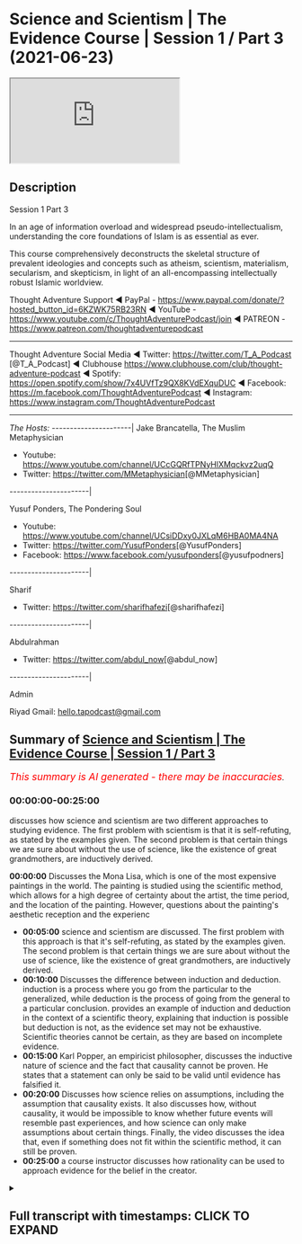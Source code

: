 # Science and Scientism | The Evidence Course | Session 1 / Part 3 (2021-06-23)

<iframe loading='lazy' allow='autoplay' src='https://www.youtube.com/embed/twjPt1cOHKE'></iframe>

## Description

Session 1 Part 3

In an age of information overload and widespread pseudo-intellectualism, understanding the core foundations of Islam is as essential as ever.

This course comprehensively deconstructs the skeletal structure of prevalent ideologies and concepts such as atheism, scientism, materialism, secularism, and skepticism, in light of an all-encompassing intellectually robust Islamic worldview.

Thought Adventure Support
◄ PayPal - <https://www.paypal.com/donate/?hosted_button_id=6KZWK75RB23RN>
◄ YouTube - <https://www.youtube.com/c/ThoughtAdventurePodcast/join>
◄ PATREON - <https://www.patreon.com/thoughtadventurepodcast>
____________________________________________________________________

Thought Adventure Social Media
◄ Twitter: <https://twitter.com/T_A_Podcast​​> [@T_A_Podcast]
◄ Clubhouse <https://www.clubhouse.com/club/thought-adventure-podcast>
◄ Spotify: <https://open.spotify.com/show/7x4UVfTz9QX8KVdEXquDUC>
◄ Facebook: <https://m.facebook.com/ThoughtAdventurePodcast>
◄ Instagram: <https://www.instagram.com/ThoughtAdventurePodcast​>

----------------------------------------------------------------

*The Hosts:*
----------------------|
Jake Brancatella, The Muslim Metaphysician

- Youtube: <https://www.youtube.com/channel/UCcGQRfTPNyHlXMqckvz2uqQ>
- Twitter:  <https://twitter.com/MMetaphysician​​> [@MMetaphysician]

----------------------|

Yusuf Ponders, The Pondering Soul

- Youtube: <https://www.youtube.com/channel/UCsiDDxy0JXLqM6HBA0MA4NA>
- Twitter: <https://twitter.com/YusufPonders​​> [@YusufPonders]
- Facebook: <https://www.facebook.com/yusufponders​> [@yusufpodners]

----------------------|

Sharif

- Twitter: <https://twitter.com/sharifhafezi​​> [@sharifhafezi]

----------------------|

Abdulrahman

- Twitter: <https://twitter.com/abdul_now​> [@abdul_now]

----------------------|

Admin

Riyad
Gmail: hello.tapodcast@gmail.com

## Summary of [Science and Scientism | The Evidence Course | Session 1 / Part 3](https://www.youtube.com/watch?v=twjPt1cOHKE)

*<span style="color:red; font-size:125%">This summary is AI generated - there may be inaccuracies</span>. [](/)*

### <a onclick="modifyYTiframeseektime('0')">00:00:00-00:25:00</a>

 discusses how science and scientism are two different approaches to studying evidence. The first problem with scientism is that it is self-refuting, as stated by the examples given. The second problem is that certain things we are sure about without the use of science, like the existence of great grandmothers, are inductively derived.

**<a onclick="modifyYTiframeseektime('0')">00:00:00</a>** Discusses the Mona Lisa, which is one of the most expensive paintings in the world. The painting is studied using the scientific method, which allows for a high degree of certainty about the artist, the time period, and the location of the painting. However, questions about the painting's aesthetic reception and the experienc

- **<a onclick="modifyYTiframeseektime('300')">00:05:00</a>**  science and scientism are discussed. The first problem with this approach is that it's self-refuting, as stated by the examples given. The second problem is that certain things we are sure about without the use of science, like the existence of great grandmothers, are inductively derived.
- **<a onclick="modifyYTiframeseektime('600')">00:10:00</a>** Discusses the difference between induction and deduction. induction is a process where you go from the particular to the generalized, while deduction is the process of going from the general to a particular conclusion.  provides an example of induction and deduction in the context of a scientific theory, explaining that induction is possible but deduction is not, as the evidence set may not be exhaustive. Scientific theories cannot be certain, as they are based on incomplete evidence.
- **<a onclick="modifyYTiframeseektime('900')">00:15:00</a>** Karl Popper, an empiricist philosopher, discusses the inductive nature of science and the fact that causality cannot be proven. He states that a statement can only be said to be valid until evidence has falsified it.
- **<a onclick="modifyYTiframeseektime('1200')">00:20:00</a>** Discusses how science relies on assumptions, including the assumption that causality exists. It also discusses how, without causality, it would be impossible to know whether future events will resemble past experiences, and how science can only make assumptions about certain things. Finally, the video discusses the idea that, even if something does not fit within the scientific method, it can still be proven.
- **<a onclick="modifyYTiframeseektime('1500')">00:25:00</a>**  a course instructor discusses how rationality can be used to approach evidence for the belief in the creator.

<details><summary><h2>Full transcript with timestamps: CLICK TO EXPAND</h2></summary>

<a onclick="modifyYTiframeseektime('15')">0:00:15</a> have a think about the famous painting  
<a onclick="modifyYTiframeseektime('17')">0:00:17</a> called mona lisa  
<a onclick="modifyYTiframeseektime('18')">0:00:18</a> and it's known throughout the world it's  
<a onclick="modifyYTiframeseektime('20')">0:00:20</a> one of the most if not the  
<a onclick="modifyYTiframeseektime('22')">0:00:22</a> most expensive painting in the world  
<a onclick="modifyYTiframeseektime('25')">0:00:25</a> now let's approach our understanding of  
<a onclick="modifyYTiframeseektime('28')">0:00:28</a> this painting of the mona lisa  
<a onclick="modifyYTiframeseektime('30')">0:00:30</a> through using the scientific method what  
<a onclick="modifyYTiframeseektime('34')">0:00:34</a> conclusions are we going to come to  
<a onclick="modifyYTiframeseektime('35')">0:00:35</a> using the scientific method well as we  
<a onclick="modifyYTiframeseektime('38')">0:00:38</a> mentioned the scientific method  
<a onclick="modifyYTiframeseektime('40')">0:00:40</a> is really good at understanding the  
<a onclick="modifyYTiframeseektime('42')">0:00:42</a> observable detestable and the repeatable  
<a onclick="modifyYTiframeseektime('45')">0:00:45</a> so we can work out maybe what type of  
<a onclick="modifyYTiframeseektime('48')">0:00:48</a> colors were used  
<a onclick="modifyYTiframeseektime('49')">0:00:49</a> what was the composition of the paints  
<a onclick="modifyYTiframeseektime('51')">0:00:51</a> what was the composition of the material  
<a onclick="modifyYTiframeseektime('53')">0:00:53</a> that was used for the canvas  
<a onclick="modifyYTiframeseektime('55')">0:00:55</a> or even the frame these are things  
<a onclick="modifyYTiframeseektime('57')">0:00:57</a> within our direct  
<a onclick="modifyYTiframeseektime('59')">0:00:59</a> observation within the experimental  
<a onclick="modifyYTiframeseektime('61')">0:01:01</a> field  
<a onclick="modifyYTiframeseektime('62')">0:01:02</a> but we have to ask ourselves the  
<a onclick="modifyYTiframeseektime('64')">0:01:04</a> question what's outside  
<a onclick="modifyYTiframeseektime('66')">0:01:06</a> of the scientific method what's outside  
<a onclick="modifyYTiframeseektime('68')">0:01:08</a> of the experimental field  
<a onclick="modifyYTiframeseektime('70')">0:01:10</a> and therefore the empirical approach the  
<a onclick="modifyYTiframeseektime('73')">0:01:13</a> obvious question  
<a onclick="modifyYTiframeseektime('75')">0:01:15</a> is the painter science although  
<a onclick="modifyYTiframeseektime('78')">0:01:18</a> incredibly useful  
<a onclick="modifyYTiframeseektime('80')">0:01:20</a> when it comes to those things which are  
<a onclick="modifyYTiframeseektime('81')">0:01:21</a> directly sensible and testable and  
<a onclick="modifyYTiframeseektime('83')">0:01:23</a> repeatable  
<a onclick="modifyYTiframeseektime('85')">0:01:25</a> cannot be used to determine matters  
<a onclick="modifyYTiframeseektime('87')">0:01:27</a> which are outside of its scope  
<a onclick="modifyYTiframeseektime('90')">0:01:30</a> and the directly observable and the  
<a onclick="modifyYTiframeseektime('92')">0:01:32</a> directly sensible  
<a onclick="modifyYTiframeseektime('94')">0:01:34</a> does that mean that because we can't  
<a onclick="modifyYTiframeseektime('96')">0:01:36</a> prove it for a scientific approach  
<a onclick="modifyYTiframeseektime('99')">0:01:39</a> that the painter does not exist  
<a onclick="modifyYTiframeseektime('102')">0:01:42</a> obviously the painter exists in fact we  
<a onclick="modifyYTiframeseektime('104')">0:01:44</a> know  
<a onclick="modifyYTiframeseektime('105')">0:01:45</a> who that painter is of the mona lisa  
<a onclick="modifyYTiframeseektime('107')">0:01:47</a> it's leonardo da vinci  
<a onclick="modifyYTiframeseektime('109')">0:01:49</a> at the beginning of the 16th century in  
<a onclick="modifyYTiframeseektime('111')">0:01:51</a> fact  
<a onclick="modifyYTiframeseektime('112')">0:01:52</a> all of this we know with a high degree  
<a onclick="modifyYTiframeseektime('115')">0:01:55</a> of certainty i  
<a onclick="modifyYTiframeseektime('116')">0:01:56</a> who the person was and roughly or quite  
<a onclick="modifyYTiframeseektime('119')">0:01:59</a> you know confidently  
<a onclick="modifyYTiframeseektime('120')">0:02:00</a> when it was which period of time at  
<a onclick="modifyYTiframeseektime('123')">0:02:03</a> least which century it took place  
<a onclick="modifyYTiframeseektime('125')">0:02:05</a> and all of these answers that we can  
<a onclick="modifyYTiframeseektime('127')">0:02:07</a> understand with a high degree of  
<a onclick="modifyYTiframeseektime('129')">0:02:09</a> certainty  
<a onclick="modifyYTiframeseektime('130')">0:02:10</a> comes outside of experimentation and the  
<a onclick="modifyYTiframeseektime('132')">0:02:12</a> scientific method  
<a onclick="modifyYTiframeseektime('135')">0:02:15</a> similarly when we look at the painting  
<a onclick="modifyYTiframeseektime('138')">0:02:18</a> and maybe some people might say it's  
<a onclick="modifyYTiframeseektime('139')">0:02:19</a> beautiful  
<a onclick="modifyYTiframeseektime('140')">0:02:20</a> exquisite other people might say oh it's  
<a onclick="modifyYTiframeseektime('142')">0:02:22</a> ugly i  
<a onclick="modifyYTiframeseektime('143')">0:02:23</a> what is our aesthetic reception for this  
<a onclick="modifyYTiframeseektime('146')">0:02:26</a> particular painting  
<a onclick="modifyYTiframeseektime('148')">0:02:28</a> does it move us to emotion and what type  
<a onclick="modifyYTiframeseektime('151')">0:02:31</a> of emotion  
<a onclick="modifyYTiframeseektime('152')">0:02:32</a> these questions again are outside of  
<a onclick="modifyYTiframeseektime('156')">0:02:36</a> science yeah it doesn't mean that we  
<a onclick="modifyYTiframeseektime('158')">0:02:38</a> don't have  
<a onclick="modifyYTiframeseektime('159')">0:02:39</a> emotions that we don't have an  
<a onclick="modifyYTiframeseektime('161')">0:02:41</a> appreciation of what we think is  
<a onclick="modifyYTiframeseektime('162')">0:02:42</a> beautiful or what we think is  
<a onclick="modifyYTiframeseektime('164')">0:02:44</a> ugly and that's you know and some people  
<a onclick="modifyYTiframeseektime('167')">0:02:47</a> might say well  
<a onclick="modifyYTiframeseektime('168')">0:02:48</a> maybe we can through science maybe we  
<a onclick="modifyYTiframeseektime('171')">0:02:51</a> can  
<a onclick="modifyYTiframeseektime('172')">0:02:52</a> you know look at a brain scan and look  
<a onclick="modifyYTiframeseektime('174')">0:02:54</a> at regions of the brain that are being  
<a onclick="modifyYTiframeseektime('175')">0:02:55</a> highlighted  
<a onclick="modifyYTiframeseektime('176')">0:02:56</a> but just simply highlighting regions of  
<a onclick="modifyYTiframeseektime('179')">0:02:59</a> the brain  
<a onclick="modifyYTiframeseektime('180')">0:03:00</a> doesn't say what type of emotions all  
<a onclick="modifyYTiframeseektime('183')">0:03:03</a> more importantly the experience of that  
<a onclick="modifyYTiframeseektime('186')">0:03:06</a> emotions  
<a onclick="modifyYTiframeseektime('187')">0:03:07</a> because the experience of emotions is  
<a onclick="modifyYTiframeseektime('189')">0:03:09</a> very personal  
<a onclick="modifyYTiframeseektime('190')">0:03:10</a> to each individual and this comes to  
<a onclick="modifyYTiframeseektime('192')">0:03:12</a> another question  
<a onclick="modifyYTiframeseektime('194')">0:03:14</a> with regards to consciousness how do you  
<a onclick="modifyYTiframeseektime('196')">0:03:16</a> know  
<a onclick="modifyYTiframeseektime('197')">0:03:17</a> that i am a conscious being do you know  
<a onclick="modifyYTiframeseektime('200')">0:03:20</a> it  
<a onclick="modifyYTiframeseektime('201')">0:03:21</a> by simply studying the science of my  
<a onclick="modifyYTiframeseektime('203')">0:03:23</a> brain activity  
<a onclick="modifyYTiframeseektime('205')">0:03:25</a> if you haven't studied my brain activity  
<a onclick="modifyYTiframeseektime('207')">0:03:27</a> does that mean  
<a onclick="modifyYTiframeseektime('208')">0:03:28</a> that you are unsure whether i'm a  
<a onclick="modifyYTiframeseektime('210')">0:03:30</a> conscious being or not  
<a onclick="modifyYTiframeseektime('213')">0:03:33</a> in fact some people might say okay not  
<a onclick="modifyYTiframeseektime('214')">0:03:34</a> only can we do brain scans  
<a onclick="modifyYTiframeseektime('217')">0:03:37</a> but also we can look at action  
<a onclick="modifyYTiframeseektime('218')">0:03:38</a> potentials of neurons these are  
<a onclick="modifyYTiframeseektime('220')">0:03:40</a> electrical signals that travel across  
<a onclick="modifyYTiframeseektime('222')">0:03:42</a> the neurons of the brain  
<a onclick="modifyYTiframeseektime('224')">0:03:44</a> or that we can you know understand  
<a onclick="modifyYTiframeseektime('228')">0:03:48</a> and test what type of chemicals are  
<a onclick="modifyYTiframeseektime('230')">0:03:50</a> being released at the presynaptic neuro  
<a onclick="modifyYTiframeseektime('232')">0:03:52</a> known as trans neurotransmitters  
<a onclick="modifyYTiframeseektime('236')">0:03:56</a> yet none of this explains what it means  
<a onclick="modifyYTiframeseektime('238')">0:03:58</a> to be me  
<a onclick="modifyYTiframeseektime('240')">0:04:00</a> what it means to experience something  
<a onclick="modifyYTiframeseektime('242')">0:04:02</a> whether that's a painting  
<a onclick="modifyYTiframeseektime('244')">0:04:04</a> whether that's poetry or something else  
<a onclick="modifyYTiframeseektime('247')">0:04:07</a> i  
<a onclick="modifyYTiframeseektime('247')">0:04:07</a> what it feels to be consciously aware  
<a onclick="modifyYTiframeseektime('251')">0:04:11</a> many scientists and philosophers are  
<a onclick="modifyYTiframeseektime('254')">0:04:14</a> aware of this problem of consciousness  
<a onclick="modifyYTiframeseektime('256')">0:04:16</a> even just how to define what the term  
<a onclick="modifyYTiframeseektime('259')">0:04:19</a> consciousness is  
<a onclick="modifyYTiframeseektime('260')">0:04:20</a> from a purely materialistic explanation  
<a onclick="modifyYTiframeseektime('263')">0:04:23</a> this is why they call it  
<a onclick="modifyYTiframeseektime('264')">0:04:24</a> the hard problem of science  
<a onclick="modifyYTiframeseektime('266')">0:04:26</a> consciousness being the hard problem of  
<a onclick="modifyYTiframeseektime('268')">0:04:28</a> science  
<a onclick="modifyYTiframeseektime('269')">0:04:29</a> and some might say well you know in the  
<a onclick="modifyYTiframeseektime('271')">0:04:31</a> future  
<a onclick="modifyYTiframeseektime('272')">0:04:32</a> we will work it out we will be able to  
<a onclick="modifyYTiframeseektime('274')">0:04:34</a> define  
<a onclick="modifyYTiframeseektime('276')">0:04:36</a> through the use of empiricism and  
<a onclick="modifyYTiframeseektime('278')">0:04:38</a> science that consciousness exists  
<a onclick="modifyYTiframeseektime('282')">0:04:42</a> that will be able to determine that a  
<a onclick="modifyYTiframeseektime('284')">0:04:44</a> person is conscious  
<a onclick="modifyYTiframeseektime('285')">0:04:45</a> or not you know in terms of and what it  
<a onclick="modifyYTiframeseektime('288')">0:04:48</a> means to be conscious for that  
<a onclick="modifyYTiframeseektime('289')">0:04:49</a> individual  
<a onclick="modifyYTiframeseektime('291')">0:04:51</a> but even if they say in the future we'll  
<a onclick="modifyYTiframeseektime('293')">0:04:53</a> be able to determine this  
<a onclick="modifyYTiframeseektime('295')">0:04:55</a> it doesn't deny the fact that we can be  
<a onclick="modifyYTiframeseektime('298')">0:04:58</a> sure to now and understand and  
<a onclick="modifyYTiframeseektime('300')">0:05:00</a> comprehend now  
<a onclick="modifyYTiframeseektime('301')">0:05:01</a> that a person is conscious or not  
<a onclick="modifyYTiframeseektime('303')">0:05:03</a> hopefully you're still conscious  
<a onclick="modifyYTiframeseektime('305')">0:05:05</a> uh watching these videos so  
<a onclick="modifyYTiframeseektime('309')">0:05:09</a> whether we look at the painting example  
<a onclick="modifyYTiframeseektime('311')">0:05:11</a> whether we look at the consciousness  
<a onclick="modifyYTiframeseektime('313')">0:05:13</a> example  
<a onclick="modifyYTiframeseektime('314')">0:05:14</a> these are two relatively simple examples  
<a onclick="modifyYTiframeseektime('317')">0:05:17</a> that demonstrated the limited  
<a onclick="modifyYTiframeseektime('318')">0:05:18</a> applicability of science  
<a onclick="modifyYTiframeseektime('321')">0:05:21</a> that is not to say that science isn't a  
<a onclick="modifyYTiframeseektime('323')">0:05:23</a> useful tool  
<a onclick="modifyYTiframeseektime('324')">0:05:24</a> and like i said you know it's been very  
<a onclick="modifyYTiframeseektime('326')">0:05:26</a> useful it's helped us develop medicine  
<a onclick="modifyYTiframeseektime('329')">0:05:29</a> surgery space travel telecommunications  
<a onclick="modifyYTiframeseektime('332')">0:05:32</a> but rather and also it was utilized by  
<a onclick="modifyYTiframeseektime('335')">0:05:35</a> the muslims of the past as well  
<a onclick="modifyYTiframeseektime('336')">0:05:36</a> famous muslim scientists including  
<a onclick="modifyYTiframeseektime('339')">0:05:39</a> people who say  
<a onclick="modifyYTiframeseektime('340')">0:05:40</a> that ibn haitham the famous muslim  
<a onclick="modifyYTiframeseektime('342')">0:05:42</a> scientists of the past  
<a onclick="modifyYTiframeseektime('344')">0:05:44</a> helped create in part or help formulate  
<a onclick="modifyYTiframeseektime('347')">0:05:47</a> in part the scientific method but the  
<a onclick="modifyYTiframeseektime('350')">0:05:50</a> problem  
<a onclick="modifyYTiframeseektime('351')">0:05:51</a> now is not the fact that people are  
<a onclick="modifyYTiframeseektime('353')">0:05:53</a> using science  
<a onclick="modifyYTiframeseektime('354')">0:05:54</a> it's the fact that they approach all  
<a onclick="modifyYTiframeseektime('357')">0:05:57</a> questions with the use of science  
<a onclick="modifyYTiframeseektime('359')">0:05:59</a> and claim that anything that's not  
<a onclick="modifyYTiframeseektime('361')">0:06:01</a> scientific  
<a onclick="modifyYTiframeseektime('363')">0:06:03</a> and empirically verifiable is therefore  
<a onclick="modifyYTiframeseektime('366')">0:06:06</a> unprovable untestable or  
<a onclick="modifyYTiframeseektime('370')">0:06:10</a> doesn't exist and this is what we call  
<a onclick="modifyYTiframeseektime('373')">0:06:13</a> scientism  
<a onclick="modifyYTiframeseektime('375')">0:06:15</a> in one definition it's described as  
<a onclick="modifyYTiframeseektime('378')">0:06:18</a> totalizing the view of science  
<a onclick="modifyYTiframeseektime('380')">0:06:20</a> as if it were capable of describing all  
<a onclick="modifyYTiframeseektime('382')">0:06:22</a> reality  
<a onclick="modifyYTiframeseektime('383')">0:06:23</a> and knowledge or as if it were the only  
<a onclick="modifyYTiframeseektime('386')">0:06:26</a> true way  
<a onclick="modifyYTiframeseektime('387')">0:06:27</a> to acquire knowledge about reality and  
<a onclick="modifyYTiframeseektime('389')">0:06:29</a> the nature of things  
<a onclick="modifyYTiframeseektime('391')">0:06:31</a> so statements like science is the only  
<a onclick="modifyYTiframeseektime('393')">0:06:33</a> way to know truth  
<a onclick="modifyYTiframeseektime('395')">0:06:35</a> or science will answer all questions  
<a onclick="modifyYTiframeseektime('398')">0:06:38</a> these statements  
<a onclick="modifyYTiframeseektime('399')">0:06:39</a> are actually non-scientific statements  
<a onclick="modifyYTiframeseektime('403')">0:06:43</a> i want you to follow this point when a  
<a onclick="modifyYTiframeseektime('405')">0:06:45</a> person turns around and says  
<a onclick="modifyYTiframeseektime('407')">0:06:47</a> all answers or all ideas are derived  
<a onclick="modifyYTiframeseektime('410')">0:06:50</a> from science all science will answer all  
<a onclick="modifyYTiframeseektime('412')">0:06:52</a> questions  
<a onclick="modifyYTiframeseektime('413')">0:06:53</a> is that a testifiable scientific  
<a onclick="modifyYTiframeseektime('417')">0:06:57</a> you know statement so are they using  
<a onclick="modifyYTiframeseektime('419')">0:06:59</a> science to justify science  
<a onclick="modifyYTiframeseektime('421')">0:07:01</a> if they are then it's a circular  
<a onclick="modifyYTiframeseektime('423')">0:07:03</a> argument what we term tautology  
<a onclick="modifyYTiframeseektime('426')">0:07:06</a> so these are non-scientific statements  
<a onclick="modifyYTiframeseektime('429')">0:07:09</a> they are better known as  
<a onclick="modifyYTiframeseektime('430')">0:07:10</a> metaphysical statements statements that  
<a onclick="modifyYTiframeseektime('433')">0:07:13</a> are accepted or assumed  
<a onclick="modifyYTiframeseektime('435')">0:07:15</a> to be true so in essence  
<a onclick="modifyYTiframeseektime('438')">0:07:18</a> when a person says that only science can  
<a onclick="modifyYTiframeseektime('441')">0:07:21</a> answer all questions  
<a onclick="modifyYTiframeseektime('443')">0:07:23</a> that's actually a self-refuting argument  
<a onclick="modifyYTiframeseektime('446')">0:07:26</a> yeah and that's the first problem with  
<a onclick="modifyYTiframeseektime('448')">0:07:28</a> this approach with  
<a onclick="modifyYTiframeseektime('448')">0:07:28</a> scientism the second problem as we've  
<a onclick="modifyYTiframeseektime('451')">0:07:31</a> described in the examples above  
<a onclick="modifyYTiframeseektime('454')">0:07:34</a> is that we know certain things and and  
<a onclick="modifyYTiframeseektime('457')">0:07:37</a> are very sure about these things  
<a onclick="modifyYTiframeseektime('459')">0:07:39</a> but without the scientific method like  
<a onclick="modifyYTiframeseektime('462')">0:07:42</a> for example  
<a onclick="modifyYTiframeseektime('463')">0:07:43</a> you know if i was to ask the question do  
<a onclick="modifyYTiframeseektime('465')">0:07:45</a> you believe that your great  
<a onclick="modifyYTiframeseektime('467')">0:07:47</a> great great great great great great  
<a onclick="modifyYTiframeseektime('470')">0:07:50</a> grandmother  
<a onclick="modifyYTiframeseektime('471')">0:07:51</a> existed everybody will say yes  
<a onclick="modifyYTiframeseektime('474')">0:07:54</a> irrespective of whether we knew who that  
<a onclick="modifyYTiframeseektime('476')">0:07:56</a> great great great great  
<a onclick="modifyYTiframeseektime('478')">0:07:58</a> great grandmother was irrespective if we  
<a onclick="modifyYTiframeseektime('481')">0:08:01</a> had a number of people claiming to be or  
<a onclick="modifyYTiframeseektime('483')">0:08:03</a> potentially could be our great great  
<a onclick="modifyYTiframeseektime('485')">0:08:05</a> great great grandmother  
<a onclick="modifyYTiframeseektime('487')">0:08:07</a> irrespective whether we even you know  
<a onclick="modifyYTiframeseektime('489')">0:08:09</a> have a grave to test  
<a onclick="modifyYTiframeseektime('490')">0:08:10</a> the dna in order to determine this so  
<a onclick="modifyYTiframeseektime('493')">0:08:13</a> irrespective of any scientific arguments  
<a onclick="modifyYTiframeseektime('495')">0:08:15</a> to justify this  
<a onclick="modifyYTiframeseektime('496')">0:08:16</a> great great great great great  
<a onclick="modifyYTiframeseektime('498')">0:08:18</a> grandmother existence  
<a onclick="modifyYTiframeseektime('500')">0:08:20</a> we know we had one so again it proves  
<a onclick="modifyYTiframeseektime('503')">0:08:23</a> this point which is that  
<a onclick="modifyYTiframeseektime('504')">0:08:24</a> there are certain things we are 100 sure  
<a onclick="modifyYTiframeseektime('507')">0:08:27</a> about without the use of science  
<a onclick="modifyYTiframeseektime('511')">0:08:31</a> furthermore the scientific method in the  
<a onclick="modifyYTiframeseektime('513')">0:08:33</a> vast majority of cases  
<a onclick="modifyYTiframeseektime('515')">0:08:35</a> leads to what we term inductive  
<a onclick="modifyYTiframeseektime('517')">0:08:37</a> conclusions  
<a onclick="modifyYTiframeseektime('518')">0:08:38</a> and i think we need to explain what  
<a onclick="modifyYTiframeseektime('520')">0:08:40</a> induction means here  
<a onclick="modifyYTiframeseektime('522')">0:08:42</a> but just before i do i believe it's also  
<a onclick="modifyYTiframeseektime('524')">0:08:44</a> important to explain  
<a onclick="modifyYTiframeseektime('526')">0:08:46</a> and gain a bit more crystal  
<a onclick="modifyYTiframeseektime('527')">0:08:47</a> understanding of what exactly we mean by  
<a onclick="modifyYTiframeseektime('530')">0:08:50</a> the scientific method  
<a onclick="modifyYTiframeseektime('532')">0:08:52</a> now if we cast our minds back to when  
<a onclick="modifyYTiframeseektime('534')">0:08:54</a> we're at school  
<a onclick="modifyYTiframeseektime('535')">0:08:55</a> or maybe those people do science at  
<a onclick="modifyYTiframeseektime('537')">0:08:57</a> university  
<a onclick="modifyYTiframeseektime('539')">0:08:59</a> and we were asked to write up a  
<a onclick="modifyYTiframeseektime('541')">0:09:01</a> scientific experiment  
<a onclick="modifyYTiframeseektime('543')">0:09:03</a> then there was a very specific way in  
<a onclick="modifyYTiframeseektime('546')">0:09:06</a> how this scientific experiment had to be  
<a onclick="modifyYTiframeseektime('548')">0:09:08</a> written up  
<a onclick="modifyYTiframeseektime('549')">0:09:09</a> and this is called the scientific method  
<a onclick="modifyYTiframeseektime('552')">0:09:12</a> and that is  
<a onclick="modifyYTiframeseektime('553')">0:09:13</a> you would have an aim you would have a  
<a onclick="modifyYTiframeseektime('555')">0:09:15</a> method  
<a onclick="modifyYTiframeseektime('556')">0:09:16</a> you would have results and you'd also  
<a onclick="modifyYTiframeseektime('559')">0:09:19</a> have a conclusion  
<a onclick="modifyYTiframeseektime('561')">0:09:21</a> so what was the aim the aim identified  
<a onclick="modifyYTiframeseektime('563')">0:09:23</a> the purpose of the experiment  
<a onclick="modifyYTiframeseektime('566')">0:09:26</a> what you wanted to find out the aim also  
<a onclick="modifyYTiframeseektime('569')">0:09:29</a> may have included a hypothesis  
<a onclick="modifyYTiframeseektime('571')">0:09:31</a> you know what you may see and also the  
<a onclick="modifyYTiframeseektime('574')">0:09:34</a> aim defined for  
<a onclick="modifyYTiframeseektime('576')">0:09:36</a> us what variables we were looking to  
<a onclick="modifyYTiframeseektime('578')">0:09:38</a> test  
<a onclick="modifyYTiframeseektime('579')">0:09:39</a> the method the method was explaining  
<a onclick="modifyYTiframeseektime('582')">0:09:42</a> how we isolated the various variables  
<a onclick="modifyYTiframeseektime('586')">0:09:46</a> and what conditions and causes we  
<a onclick="modifyYTiframeseektime('588')">0:09:48</a> subjected them to  
<a onclick="modifyYTiframeseektime('590')">0:09:50</a> or we observed them in what types of  
<a onclick="modifyYTiframeseektime('592')">0:09:52</a> conditions  
<a onclick="modifyYTiframeseektime('593')">0:09:53</a> the results was the data we obtained  
<a onclick="modifyYTiframeseektime('596')">0:09:56</a> from this experiment  
<a onclick="modifyYTiframeseektime('597')">0:09:57</a> yeah or these observations and the  
<a onclick="modifyYTiframeseektime('600')">0:10:00</a> conclusion  
<a onclick="modifyYTiframeseektime('601')">0:10:01</a> was an understanding of what that  
<a onclick="modifyYTiframeseektime('603')">0:10:03</a> relationship was between our observation  
<a onclick="modifyYTiframeseektime('606')">0:10:06</a> and the results and whether this  
<a onclick="modifyYTiframeseektime('608')">0:10:08</a> confirmed our hypothesis  
<a onclick="modifyYTiframeseektime('611')">0:10:11</a> or denied our hypothesis now it sounds a  
<a onclick="modifyYTiframeseektime('614')">0:10:14</a> bit complicated but let me break it down  
<a onclick="modifyYTiframeseektime('615')">0:10:15</a> even further  
<a onclick="modifyYTiframeseektime('616')">0:10:16</a> imagine if we were to do an experiment  
<a onclick="modifyYTiframeseektime('618')">0:10:18</a> and talk about maybe the boiling point  
<a onclick="modifyYTiframeseektime('620')">0:10:20</a> of water  
<a onclick="modifyYTiframeseektime('620')">0:10:20</a> very simple experiment we all know what  
<a onclick="modifyYTiframeseektime('622')">0:10:22</a> the boiling point of water is but let's  
<a onclick="modifyYTiframeseektime('623')">0:10:23</a> say  
<a onclick="modifyYTiframeseektime('624')">0:10:24</a> we wanted to prove this point so we  
<a onclick="modifyYTiframeseektime('627')">0:10:27</a> would  
<a onclick="modifyYTiframeseektime('627')">0:10:27</a> define you know in our aim that we want  
<a onclick="modifyYTiframeseektime('630')">0:10:30</a> to look at the boiling point of water  
<a onclick="modifyYTiframeseektime('632')">0:10:32</a> we would define in our method the method  
<a onclick="modifyYTiframeseektime('634')">0:10:34</a> of  
<a onclick="modifyYTiframeseektime('635')">0:10:35</a> achieving this so we'd say we'll take  
<a onclick="modifyYTiframeseektime('638')">0:10:38</a> pure water  
<a onclick="modifyYTiframeseektime('639')">0:10:39</a> at room conditions at one atmosphere  
<a onclick="modifyYTiframeseektime('642')">0:10:42</a> we will subject it to heat using maybe a  
<a onclick="modifyYTiframeseektime('645')">0:10:45</a> bunsen burner  
<a onclick="modifyYTiframeseektime('646')">0:10:46</a> and we'll record the temperature with a  
<a onclick="modifyYTiframeseektime('648')">0:10:48</a> thermometer  
<a onclick="modifyYTiframeseektime('649')">0:10:49</a> and then we would record and we would do  
<a onclick="modifyYTiframeseektime('652')">0:10:52</a> this experiment where we  
<a onclick="modifyYTiframeseektime('654')">0:10:54</a> heated the water up and record that it  
<a onclick="modifyYTiframeseektime('657')">0:10:57</a> boiled at 100 degrees celsius  
<a onclick="modifyYTiframeseektime('659')">0:10:59</a> we would then test it and repeat it so  
<a onclick="modifyYTiframeseektime('661')">0:11:01</a> we would repeat this process  
<a onclick="modifyYTiframeseektime('663')">0:11:03</a> in order to get maybe further  
<a onclick="modifyYTiframeseektime('665')">0:11:05</a> confirmations that could have been  
<a onclick="modifyYTiframeseektime('666')">0:11:06</a> a uh you know an  
<a onclick="modifyYTiframeseektime('670')">0:11:10</a> incorrect or an abnormal reading so we  
<a onclick="modifyYTiframeseektime('672')">0:11:12</a> want to test it so we test it again  
<a onclick="modifyYTiframeseektime('674')">0:11:14</a> and maybe after the fifth time we find  
<a onclick="modifyYTiframeseektime('677')">0:11:17</a> that water balls at 100 degrees celsius  
<a onclick="modifyYTiframeseektime('679')">0:11:19</a> we can say okay in our conclusions  
<a onclick="modifyYTiframeseektime('682')">0:11:22</a> we can say that when we subjected water  
<a onclick="modifyYTiframeseektime('686')">0:11:26</a> to heat we found that it boiled at 100  
<a onclick="modifyYTiframeseektime('689')">0:11:29</a> degrees celsius this is our conclusion  
<a onclick="modifyYTiframeseektime('692')">0:11:32</a> now that conclusion  
<a onclick="modifyYTiframeseektime('695')">0:11:35</a> on the issue of water is what we call  
<a onclick="modifyYTiframeseektime('698')">0:11:38</a> an induced conclusion or inductive  
<a onclick="modifyYTiframeseektime('701')">0:11:41</a> process or inductive conclusion  
<a onclick="modifyYTiframeseektime('703')">0:11:43</a> so let us explain what do we mean by  
<a onclick="modifyYTiframeseektime('705')">0:11:45</a> induction and the opposite of that or  
<a onclick="modifyYTiframeseektime('707')">0:11:47</a> the  
<a onclick="modifyYTiframeseektime('708')">0:11:48</a> the other aspect of that is called  
<a onclick="modifyYTiframeseektime('710')">0:11:50</a> deduction  
<a onclick="modifyYTiframeseektime('711')">0:11:51</a> so induction is understood where you go  
<a onclick="modifyYTiframeseektime('714')">0:11:54</a> from the particular  
<a onclick="modifyYTiframeseektime('716')">0:11:56</a> to the generalized give you a very  
<a onclick="modifyYTiframeseektime('719')">0:11:59</a> famous example example that's always  
<a onclick="modifyYTiframeseektime('720')">0:12:00</a> found in all different books  
<a onclick="modifyYTiframeseektime('722')">0:12:02</a> where it talks about induction is the  
<a onclick="modifyYTiframeseektime('724')">0:12:04</a> example of  
<a onclick="modifyYTiframeseektime('725')">0:12:05</a> swans what color of swans  
<a onclick="modifyYTiframeseektime('728')">0:12:08</a> so maybe you go out and you'll see once  
<a onclick="modifyYTiframeseektime('730')">0:12:10</a> one  
<a onclick="modifyYTiframeseektime('731')">0:12:11</a> two swans three swans 999 swans and all  
<a onclick="modifyYTiframeseektime('736')">0:12:16</a> of them  
<a onclick="modifyYTiframeseektime('737')">0:12:17</a> 999 were all white so you took  
<a onclick="modifyYTiframeseektime('740')">0:12:20</a> particular  
<a onclick="modifyYTiframeseektime('741')">0:12:21</a> observations and then you said as your  
<a onclick="modifyYTiframeseektime('744')">0:12:24</a> conclusion  
<a onclick="modifyYTiframeseektime('745')">0:12:25</a> all swans are white so going from the  
<a onclick="modifyYTiframeseektime('748')">0:12:28</a> particular to the generalized  
<a onclick="modifyYTiframeseektime('751')">0:12:31</a> but what about the one thousandths one  
<a onclick="modifyYTiframeseektime('755')">0:12:35</a> yeah maybe you come across later on your  
<a onclick="modifyYTiframeseektime('756')">0:12:36</a> on a you know another swan a thousand  
<a onclick="modifyYTiframeseektime('759')">0:12:39</a> swan  
<a onclick="modifyYTiframeseektime('759')">0:12:39</a> and you find it's black so what you find  
<a onclick="modifyYTiframeseektime('763')">0:12:43</a> with the problem with induction  
<a onclick="modifyYTiframeseektime('765')">0:12:45</a> is that induction when you go from  
<a onclick="modifyYTiframeseektime('766')">0:12:46</a> particular  
<a onclick="modifyYTiframeseektime('768')">0:12:48</a> to to the general there may be some  
<a onclick="modifyYTiframeseektime('771')">0:12:51</a> evidence that you are unaware of there  
<a onclick="modifyYTiframeseektime('773')">0:12:53</a> may be some observation that you've not  
<a onclick="modifyYTiframeseektime('775')">0:12:55</a> come across  
<a onclick="modifyYTiframeseektime('776')">0:12:56</a> which therefore defeats or undermines  
<a onclick="modifyYTiframeseektime('780')">0:13:00</a> the whole of your conclusion  
<a onclick="modifyYTiframeseektime('781')">0:13:01</a> so scientific theories or even when  
<a onclick="modifyYTiframeseektime('785')">0:13:05</a> people turn around and say talk about  
<a onclick="modifyYTiframeseektime('786')">0:13:06</a> scientific facts  
<a onclick="modifyYTiframeseektime('787')">0:13:07</a> are not really facts per se they're not  
<a onclick="modifyYTiframeseektime('790')">0:13:10</a> hundred percent  
<a onclick="modifyYTiframeseektime('791')">0:13:11</a> but rather they are induced they are  
<a onclick="modifyYTiframeseektime('793')">0:13:13</a> things which are  
<a onclick="modifyYTiframeseektime('795')">0:13:15</a> uh you know based upon uh  
<a onclick="modifyYTiframeseektime('799')">0:13:19</a> may be true or valid based upon the  
<a onclick="modifyYTiframeseektime('801')">0:13:21</a> current data set  
<a onclick="modifyYTiframeseektime('802')">0:13:22</a> that you have deduction works the other  
<a onclick="modifyYTiframeseektime('805')">0:13:25</a> way around  
<a onclick="modifyYTiframeseektime('806')">0:13:26</a> deduction is when you go to from the  
<a onclick="modifyYTiframeseektime('807')">0:13:27</a> general and you come to a particular  
<a onclick="modifyYTiframeseektime('809')">0:13:29</a> conclusion  
<a onclick="modifyYTiframeseektime('810')">0:13:30</a> so again the famous example is all men  
<a onclick="modifyYTiframeseektime('813')">0:13:33</a> are mortal  
<a onclick="modifyYTiframeseektime('814')">0:13:34</a> general statement socrates is a man  
<a onclick="modifyYTiframeseektime('818')">0:13:38</a> therefore socrates is mortal so you've  
<a onclick="modifyYTiframeseektime('822')">0:13:42</a> gone from the general  
<a onclick="modifyYTiframeseektime('823')">0:13:43</a> or men immortal to a specific conclusion  
<a onclick="modifyYTiframeseektime('826')">0:13:46</a> socrates is therefore  
<a onclick="modifyYTiframeseektime('827')">0:13:47</a> mortal so this would what we call a  
<a onclick="modifyYTiframeseektime('830')">0:13:50</a> deduction  
<a onclick="modifyYTiframeseektime('832')">0:13:52</a> so with regards to the issue of the  
<a onclick="modifyYTiframeseektime('833')">0:13:53</a> water boiling  
<a onclick="modifyYTiframeseektime('835')">0:13:55</a> how do we know that the water boils at  
<a onclick="modifyYTiframeseektime('837')">0:13:57</a> 100 degrees celsius  
<a onclick="modifyYTiframeseektime('839')">0:13:59</a> as a generalized statement based upon  
<a onclick="modifyYTiframeseektime('842')">0:14:02</a> four observations  
<a onclick="modifyYTiframeseektime('843')">0:14:03</a> even if we you know say a thousand  
<a onclick="modifyYTiframeseektime('846')">0:14:06</a> observations  
<a onclick="modifyYTiframeseektime('847')">0:14:07</a> or a million observations how do we know  
<a onclick="modifyYTiframeseektime('850')">0:14:10</a> the one millionth  
<a onclick="modifyYTiframeseektime('851')">0:14:11</a> and one time when we observe water  
<a onclick="modifyYTiframeseektime('854')">0:14:14</a> actually boils different that's because  
<a onclick="modifyYTiframeseektime('857')">0:14:17</a> whenever we say a statement like all  
<a onclick="modifyYTiframeseektime('859')">0:14:19</a> water balls at 100 degrees celsius  
<a onclick="modifyYTiframeseektime('862')">0:14:22</a> what we're saying is that all water that  
<a onclick="modifyYTiframeseektime('864')">0:14:24</a> existed  
<a onclick="modifyYTiframeseektime('865')">0:14:25</a> that does exist and that will exist  
<a onclick="modifyYTiframeseektime('868')">0:14:28</a> boils 100 degrees celsius  
<a onclick="modifyYTiframeseektime('870')">0:14:30</a> but we can't make that statement and the  
<a onclick="modifyYTiframeseektime('872')">0:14:32</a> reason why we can't make that statement  
<a onclick="modifyYTiframeseektime('873')">0:14:33</a> is because we've not sensed all water  
<a onclick="modifyYTiframeseektime('875')">0:14:35</a> that has existed  
<a onclick="modifyYTiframeseektime('877')">0:14:37</a> that does exist and that will exist in  
<a onclick="modifyYTiframeseektime('880')">0:14:40</a> the future  
<a onclick="modifyYTiframeseektime('882')">0:14:42</a> therefore we've generalized this and  
<a onclick="modifyYTiframeseektime('884')">0:14:44</a> that's where one of the key problems  
<a onclick="modifyYTiframeseektime('886')">0:14:46</a> regardless of  
<a onclick="modifyYTiframeseektime('887')">0:14:47</a> science is that science cannot be or  
<a onclick="modifyYTiframeseektime('889')">0:14:49</a> cannot lead to certainty  
<a onclick="modifyYTiframeseektime('891')">0:14:51</a> by scientific theories unless you've  
<a onclick="modifyYTiframeseektime('893')">0:14:53</a> totally observed  
<a onclick="modifyYTiframeseektime('894')">0:14:54</a> the reality of the particular subject  
<a onclick="modifyYTiframeseektime('897')">0:14:57</a> matter at hand  
<a onclick="modifyYTiframeseektime('898')">0:14:58</a> so even things like the theory of  
<a onclick="modifyYTiframeseektime('900')">0:15:00</a> gravity  
<a onclick="modifyYTiframeseektime('901')">0:15:01</a> the laws of nature known as like for  
<a onclick="modifyYTiframeseektime('904')">0:15:04</a> example the laws of thermodynamics now  
<a onclick="modifyYTiframeseektime('906')">0:15:06</a> they're termed laws  
<a onclick="modifyYTiframeseektime('907')">0:15:07</a> the idea would be that they're set in  
<a onclick="modifyYTiframeseektime('909')">0:15:09</a> stone they cannot change  
<a onclick="modifyYTiframeseektime('911')">0:15:11</a> all of these things are induced  
<a onclick="modifyYTiframeseektime('915')">0:15:15</a> they're true or they're valid but based  
<a onclick="modifyYTiframeseektime('918')">0:15:18</a> upon a limited set of data even if it's  
<a onclick="modifyYTiframeseektime('921')">0:15:21</a> a million evidences or a billion  
<a onclick="modifyYTiframeseektime('923')">0:15:23</a> evidences  
<a onclick="modifyYTiframeseektime('924')">0:15:24</a> so science can never lead to 100 and as  
<a onclick="modifyYTiframeseektime('927')">0:15:27</a> a side point regards to evolution  
<a onclick="modifyYTiframeseektime('929')">0:15:29</a> it's the same thing you find people like  
<a onclick="modifyYTiframeseektime('931')">0:15:31</a> you know atheists richard dawkins others  
<a onclick="modifyYTiframeseektime('934')">0:15:34</a> who say yes evolution is an absolute  
<a onclick="modifyYTiframeseektime('937')">0:15:37</a> fact  
<a onclick="modifyYTiframeseektime('938')">0:15:38</a> it's a scientific fact but really if you  
<a onclick="modifyYTiframeseektime('940')">0:15:40</a> identify  
<a onclick="modifyYTiframeseektime('942')">0:15:42</a> what science is than the philosophy  
<a onclick="modifyYTiframeseektime('943')">0:15:43</a> behind science you realize that science  
<a onclick="modifyYTiframeseektime('946')">0:15:46</a> doesn't deal in facts and  
<a onclick="modifyYTiframeseektime('949')">0:15:49</a> this isn't something that you know isn't  
<a onclick="modifyYTiframeseektime('952')">0:15:52</a> aware from certain people either  
<a onclick="modifyYTiframeseektime('954')">0:15:54</a> philosophers of science  
<a onclick="modifyYTiframeseektime('955')">0:15:55</a> people like bertrand russell carl popper  
<a onclick="modifyYTiframeseektime('958')">0:15:58</a> yeah  
<a onclick="modifyYTiframeseektime('958')">0:15:58</a> and also the famous 18th century  
<a onclick="modifyYTiframeseektime('960')">0:16:00</a> empiricist philosopher known as david  
<a onclick="modifyYTiframeseektime('962')">0:16:02</a> hume  
<a onclick="modifyYTiframeseektime('963')">0:16:03</a> they all understood the the inductive or  
<a onclick="modifyYTiframeseektime('966')">0:16:06</a> the indefinite nature  
<a onclick="modifyYTiframeseektime('967')">0:16:07</a> of science karl popper in fact  
<a onclick="modifyYTiframeseektime('970')">0:16:10</a> he came he was an empiricist and he came  
<a onclick="modifyYTiframeseektime('973')">0:16:13</a> and he looked at this idea  
<a onclick="modifyYTiframeseektime('975')">0:16:15</a> of science not being able to establish  
<a onclick="modifyYTiframeseektime('977')">0:16:17</a> truths and he started to talk about  
<a onclick="modifyYTiframeseektime('979')">0:16:19</a> how actually science should be in the  
<a onclick="modifyYTiframeseektime('981')">0:16:21</a> busi not the not the  
<a onclick="modifyYTiframeseektime('983')">0:16:23</a> business of dealing with truths but  
<a onclick="modifyYTiframeseektime('985')">0:16:25</a> rather the business of  
<a onclick="modifyYTiframeseektime('986')">0:16:26</a> falsifying statements and that's where  
<a onclick="modifyYTiframeseektime('989')">0:16:29</a> he came up with the idea of  
<a onclick="modifyYTiframeseektime('990')">0:16:30</a> falsificationism  
<a onclick="modifyYTiframeseektime('991')">0:16:31</a> or the falsifiability he said that  
<a onclick="modifyYTiframeseektime('994')">0:16:34</a> science due to its inductive nature can  
<a onclick="modifyYTiframeseektime('996')">0:16:36</a> never be gen  
<a onclick="modifyYTiframeseektime('997')">0:16:37</a> can never make true generalized  
<a onclick="modifyYTiframeseektime('1000')">0:16:40</a> statements  
<a onclick="modifyYTiframeseektime('1001')">0:16:41</a> what we therefore can't say is that  
<a onclick="modifyYTiframeseektime('1004')">0:16:44</a> water boils at 100 degrees celsius  
<a onclick="modifyYTiframeseektime('1006')">0:16:46</a> but what we according to karl popper can  
<a onclick="modifyYTiframeseektime('1008')">0:16:48</a> say is that  
<a onclick="modifyYTiframeseektime('1010')">0:16:50</a> water boiling a hundred degrees celsius  
<a onclick="modifyYTiframeseektime('1012')">0:16:52</a> is a  
<a onclick="modifyYTiframeseektime('1013')">0:16:53</a> valid proposition a valid statement that  
<a onclick="modifyYTiframeseektime('1016')">0:16:56</a> has not  
<a onclick="modifyYTiframeseektime('1017')">0:16:57</a> yet been falsified so this is his  
<a onclick="modifyYTiframeseektime('1019')">0:16:59</a> position  
<a onclick="modifyYTiframeseektime('1020')">0:17:00</a> that a statement can't be said to be  
<a onclick="modifyYTiframeseektime('1022')">0:17:02</a> true it can only be said to be  
<a onclick="modifyYTiframeseektime('1024')">0:17:04</a> valid until evidence has falsified it  
<a onclick="modifyYTiframeseektime('1027')">0:17:07</a> and if there's no evidence that's  
<a onclick="modifyYTiframeseektime('1028')">0:17:08</a> falsified it  
<a onclick="modifyYTiframeseektime('1029')">0:17:09</a> it remains a valid statement so we can  
<a onclick="modifyYTiframeseektime('1032')">0:17:12</a> see that actually  
<a onclick="modifyYTiframeseektime('1034')">0:17:14</a> when we look at and understand science  
<a onclick="modifyYTiframeseektime('1037')">0:17:17</a> and in terms of the evidences and the  
<a onclick="modifyYTiframeseektime('1039')">0:17:19</a> conclusions that they're not 100  
<a onclick="modifyYTiframeseektime('1041')">0:17:21</a> but there's more to it than this the  
<a onclick="modifyYTiframeseektime('1043')">0:17:23</a> scientific method is built on  
<a onclick="modifyYTiframeseektime('1045')">0:17:25</a> specific axioms axioms here means  
<a onclick="modifyYTiframeseektime('1049')">0:17:29</a> you know assumptions that we have to  
<a onclick="modifyYTiframeseektime('1051')">0:17:31</a> accept  
<a onclick="modifyYTiframeseektime('1052')">0:17:32</a> one of those axioms that science is  
<a onclick="modifyYTiframeseektime('1054')">0:17:34</a> built upon is the idea that causality  
<a onclick="modifyYTiframeseektime('1056')">0:17:36</a> exists so for example when i want to  
<a onclick="modifyYTiframeseektime('1059')">0:17:39</a> work out the boiling point of water  
<a onclick="modifyYTiframeseektime('1062')">0:17:42</a> what do i do i assume that  
<a onclick="modifyYTiframeseektime('1065')">0:17:45</a> heat will cause the boiling point so  
<a onclick="modifyYTiframeseektime('1068')">0:17:48</a> even prior to engaging in the scientific  
<a onclick="modifyYTiframeseektime('1070')">0:17:50</a> experiment i'm going to place a flame or  
<a onclick="modifyYTiframeseektime('1073')">0:17:53</a> fire or heat  
<a onclick="modifyYTiframeseektime('1075')">0:17:55</a> underneath the water either cause would  
<a onclick="modifyYTiframeseektime('1078')">0:17:58</a> be the heat  
<a onclick="modifyYTiframeseektime('1078')">0:17:58</a> and the effect would be the boiling  
<a onclick="modifyYTiframeseektime('1080')">0:18:00</a> point  
<a onclick="modifyYTiframeseektime('1082')">0:18:02</a> but what was really interesting to note  
<a onclick="modifyYTiframeseektime('1085')">0:18:05</a> and this is what david hume himself  
<a onclick="modifyYTiframeseektime('1086')">0:18:06</a> noted  
<a onclick="modifyYTiframeseektime('1087')">0:18:07</a> is that causality cannot be proven  
<a onclick="modifyYTiframeseektime('1091')">0:18:11</a> it has to be assumed see  
<a onclick="modifyYTiframeseektime('1094')">0:18:14</a> when you put water or heat beneath a  
<a onclick="modifyYTiframeseektime('1097')">0:18:17</a> water  
<a onclick="modifyYTiframeseektime('1098')">0:18:18</a> you notice an effect yeah you notice  
<a onclick="modifyYTiframeseektime('1100')">0:18:20</a> something resulting  
<a onclick="modifyYTiframeseektime('1101')">0:18:21</a> so you have two events heat and boiling  
<a onclick="modifyYTiframeseektime('1104')">0:18:24</a> of water  
<a onclick="modifyYTiframeseektime('1106')">0:18:26</a> but our mind makes the connection  
<a onclick="modifyYTiframeseektime('1109')">0:18:29</a> of the causality or the the relationship  
<a onclick="modifyYTiframeseektime('1111')">0:18:31</a> between the heat and the water  
<a onclick="modifyYTiframeseektime('1113')">0:18:33</a> otherwise it's just an observation they  
<a onclick="modifyYTiframeseektime('1116')">0:18:36</a> assume he  
<a onclick="modifyYTiframeseektime('1117')">0:18:37</a> he gave an example of this uh of a  
<a onclick="modifyYTiframeseektime('1120')">0:18:40</a> of a billiard table maybe modern day  
<a onclick="modifyYTiframeseektime('1122')">0:18:42</a> example would be a pool table  
<a onclick="modifyYTiframeseektime('1125')">0:18:45</a> and he said imagine if you had a person  
<a onclick="modifyYTiframeseektime('1127')">0:18:47</a> who had never seen  
<a onclick="modifyYTiframeseektime('1128')">0:18:48</a> a pool table in his life and  
<a onclick="modifyYTiframeseektime('1132')">0:18:52</a> he sees the white ball traveling towards  
<a onclick="modifyYTiframeseektime('1134')">0:18:54</a> the black ball what would he expect  
<a onclick="modifyYTiframeseektime('1136')">0:18:56</a> what's his expectation  
<a onclick="modifyYTiframeseektime('1139')">0:18:59</a> now because he's never seen this event  
<a onclick="modifyYTiframeseektime('1141')">0:19:01</a> occur he doesn't know what to expect  
<a onclick="modifyYTiframeseektime('1143')">0:19:03</a> could be that the white ball bounces off  
<a onclick="modifyYTiframeseektime('1145')">0:19:05</a> the black ball  
<a onclick="modifyYTiframeseektime('1146')">0:19:06</a> it could be that the white ball you know  
<a onclick="modifyYTiframeseektime('1150')">0:19:10</a> smashes through the black ball it could  
<a onclick="modifyYTiframeseektime('1152')">0:19:12</a> be that the white ball  
<a onclick="modifyYTiframeseektime('1153')">0:19:13</a> passes directly through the black ball  
<a onclick="modifyYTiframeseektime('1156')">0:19:16</a> or it could be  
<a onclick="modifyYTiframeseektime('1157')">0:19:17</a> that the black ball bounces off and  
<a onclick="modifyYTiframeseektime('1159')">0:19:19</a> moves in another direction  
<a onclick="modifyYTiframeseektime('1161')">0:19:21</a> there's a number of potential  
<a onclick="modifyYTiframeseektime('1163')">0:19:23</a> possibilities  
<a onclick="modifyYTiframeseektime('1164')">0:19:24</a> so david hume in the billiard ball  
<a onclick="modifyYTiframeseektime('1166')">0:19:26</a> example he said well he  
<a onclick="modifyYTiframeseektime('1168')">0:19:28</a> sees this event and he sees the  
<a onclick="modifyYTiframeseektime('1170')">0:19:30</a> blackball move  
<a onclick="modifyYTiframeseektime('1171')">0:19:31</a> after being hit by the white bull so he  
<a onclick="modifyYTiframeseektime('1173')">0:19:33</a> does it a second time  
<a onclick="modifyYTiframeseektime('1175')">0:19:35</a> now the question becomes what would he  
<a onclick="modifyYTiframeseektime('1178')">0:19:38</a> expect when he repeats this  
<a onclick="modifyYTiframeseektime('1180')">0:19:40</a> the second time even with all the  
<a onclick="modifyYTiframeseektime('1182')">0:19:42</a> variables the same  
<a onclick="modifyYTiframeseektime('1183')">0:19:43</a> our intuitive understanding would be  
<a onclick="modifyYTiframeseektime('1186')">0:19:46</a> that the black ball will move  
<a onclick="modifyYTiframeseektime('1187')">0:19:47</a> meaning that the second event will  
<a onclick="modifyYTiframeseektime('1189')">0:19:49</a> resemble and follow  
<a onclick="modifyYTiframeseektime('1191')">0:19:51</a> the past event david hume said that's an  
<a onclick="modifyYTiframeseektime('1193')">0:19:53</a> assumption  
<a onclick="modifyYTiframeseektime('1195')">0:19:55</a> the assumption being that future events  
<a onclick="modifyYTiframeseektime('1199')">0:19:59</a> follow the same pattern as past  
<a onclick="modifyYTiframeseektime('1201')">0:20:01</a> experiences  
<a onclick="modifyYTiframeseektime('1203')">0:20:03</a> because the same number of potential  
<a onclick="modifyYTiframeseektime('1205')">0:20:05</a> possibilities still exist  
<a onclick="modifyYTiframeseektime('1207')">0:20:07</a> the white ball could bounce off the  
<a onclick="modifyYTiframeseektime('1209')">0:20:09</a> black ball the black ball could be  
<a onclick="modifyYTiframeseektime('1210')">0:20:10</a> disintegrated  
<a onclick="modifyYTiframeseektime('1212')">0:20:12</a> the white ball could go straight through  
<a onclick="modifyYTiframeseektime('1213')">0:20:13</a> the black ball or the black ball could  
<a onclick="modifyYTiframeseektime('1215')">0:20:15</a> move  
<a onclick="modifyYTiframeseektime('1215')">0:20:15</a> the same number of potential  
<a onclick="modifyYTiframeseektime('1218')">0:20:18</a> possibilities could still occur  
<a onclick="modifyYTiframeseektime('1220')">0:20:20</a> so he said david hume using this example  
<a onclick="modifyYTiframeseektime('1222')">0:20:22</a> he's explaining this point which is that  
<a onclick="modifyYTiframeseektime('1224')">0:20:24</a> you can't know for certain that  
<a onclick="modifyYTiframeseektime('1226')">0:20:26</a> causality exists  
<a onclick="modifyYTiframeseektime('1228')">0:20:28</a> and you can't know that definitely  
<a onclick="modifyYTiframeseektime('1230')">0:20:30</a> future events  
<a onclick="modifyYTiframeseektime('1231')">0:20:31</a> will resemble past experiences but this  
<a onclick="modifyYTiframeseektime('1234')">0:20:34</a> is exactly how science works  
<a onclick="modifyYTiframeseektime('1236')">0:20:36</a> science has to work by saying future  
<a onclick="modifyYTiframeseektime('1239')">0:20:39</a> events  
<a onclick="modifyYTiframeseektime('1240')">0:20:40</a> will resemble past experiences otherwise  
<a onclick="modifyYTiframeseektime('1242')">0:20:42</a> there would be no science  
<a onclick="modifyYTiframeseektime('1244')">0:20:44</a> and causality has to be assumed  
<a onclick="modifyYTiframeseektime('1246')">0:20:46</a> otherwise we would not do any  
<a onclick="modifyYTiframeseektime('1247')">0:20:47</a> experiments  
<a onclick="modifyYTiframeseektime('1249')">0:20:49</a> and maybe just to give you another quick  
<a onclick="modifyYTiframeseektime('1251')">0:20:51</a> example of this  
<a onclick="modifyYTiframeseektime('1254')">0:20:54</a> they discovered stars that were orbiting  
<a onclick="modifyYTiframeseektime('1258')">0:20:58</a> in galaxies and they orbited around a  
<a onclick="modifyYTiframeseektime('1261')">0:21:01</a> central mass known  
<a onclick="modifyYTiframeseektime('1262')">0:21:02</a> as a super black hole or supermassive  
<a onclick="modifyYTiframeseektime('1263')">0:21:03</a> black hole  
<a onclick="modifyYTiframeseektime('1265')">0:21:05</a> and they noticed that the stars on the  
<a onclick="modifyYTiframeseektime('1266')">0:21:06</a> very edges of these galaxies that were  
<a onclick="modifyYTiframeseektime('1268')">0:21:08</a> orbiting  
<a onclick="modifyYTiframeseektime('1269')">0:21:09</a> were going too fast they were going the  
<a onclick="modifyYTiframeseektime('1272')">0:21:12</a> same speed as  
<a onclick="modifyYTiframeseektime('1273')">0:21:13</a> stars that were orbiting closer to the  
<a onclick="modifyYTiframeseektime('1276')">0:21:16</a> core  
<a onclick="modifyYTiframeseektime('1277')">0:21:17</a> and so they said well hold on according  
<a onclick="modifyYTiframeseektime('1280')">0:21:20</a> to our theories and the law of gravity  
<a onclick="modifyYTiframeseektime('1282')">0:21:22</a> that shouldn't be the case if you swing  
<a onclick="modifyYTiframeseektime('1284')">0:21:24</a> a ball on a string too fast what's going  
<a onclick="modifyYTiframeseektime('1287')">0:21:27</a> to happen  
<a onclick="modifyYTiframeseektime('1288')">0:21:28</a> the string is going to break and the  
<a onclick="modifyYTiframeseektime('1289')">0:21:29</a> ball is going to fly out  
<a onclick="modifyYTiframeseektime('1291')">0:21:31</a> into the air they're saying this is what  
<a onclick="modifyYTiframeseektime('1293')">0:21:33</a> should happen regards to  
<a onclick="modifyYTiframeseektime('1295')">0:21:35</a> stars that are orbiting on the edges  
<a onclick="modifyYTiframeseektime('1297')">0:21:37</a> they should be slower  
<a onclick="modifyYTiframeseektime('1299')">0:21:39</a> in order to maintain its orbit but  
<a onclick="modifyYTiframeseektime('1302')">0:21:42</a> they're not the  
<a onclick="modifyYTiframeseektime('1303')">0:21:43</a> the fast and so they had two options  
<a onclick="modifyYTiframeseektime('1307')">0:21:47</a> either change the theory of gravity  
<a onclick="modifyYTiframeseektime('1311')">0:21:51</a> so change you know how we understand how  
<a onclick="modifyYTiframeseektime('1313')">0:21:53</a> gravity works  
<a onclick="modifyYTiframeseektime('1314')">0:21:54</a> or the second option was to say  
<a onclick="modifyYTiframeseektime('1318')">0:21:58</a> there must be something causing gravity  
<a onclick="modifyYTiframeseektime('1321')">0:22:01</a> to exist in order to allow this to exist  
<a onclick="modifyYTiframeseektime('1324')">0:22:04</a> and what they said is well hold on  
<a onclick="modifyYTiframeseektime('1326')">0:22:06</a> gravity we generally accept it generally  
<a onclick="modifyYTiframeseektime('1329')">0:22:09</a> works even though it's inductive  
<a onclick="modifyYTiframeseektime('1331')">0:22:11</a> so they changed oh they're not changing  
<a onclick="modifyYTiframeseektime('1334')">0:22:14</a> they  
<a onclick="modifyYTiframeseektime('1334')">0:22:14</a> developed a new idea that there is a new  
<a onclick="modifyYTiframeseektime('1337')">0:22:17</a> form of matter  
<a onclick="modifyYTiframeseektime('1339')">0:22:19</a> that exists within the universe and they  
<a onclick="modifyYTiframeseektime('1340')">0:22:20</a> call this dark matter and it's this dark  
<a onclick="modifyYTiframeseektime('1342')">0:22:22</a> matter that we cannot see we cannot  
<a onclick="modifyYTiframeseektime('1344')">0:22:24</a> taste we cannot touch  
<a onclick="modifyYTiframeseektime('1346')">0:22:26</a> but is exerting effects upon the  
<a onclick="modifyYTiframeseektime('1349')">0:22:29</a> orbits of stars within galaxies so  
<a onclick="modifyYTiframeseektime('1353')">0:22:33</a> this is just an example that shows how  
<a onclick="modifyYTiframeseektime('1356')">0:22:36</a> causality is  
<a onclick="modifyYTiframeseektime('1357')">0:22:37</a> necessary for science to work without  
<a onclick="modifyYTiframeseektime('1359')">0:22:39</a> causality  
<a onclick="modifyYTiframeseektime('1361')">0:22:41</a> science doesn't work so to quickly sum  
<a onclick="modifyYTiframeseektime('1363')">0:22:43</a> up  
<a onclick="modifyYTiframeseektime('1364')">0:22:44</a> science those who claim that science  
<a onclick="modifyYTiframeseektime('1367')">0:22:47</a> answers all questions  
<a onclick="modifyYTiframeseektime('1368')">0:22:48</a> that's not even a statement that can be  
<a onclick="modifyYTiframeseektime('1372')">0:22:52</a> verifiable by science 2 science leads to  
<a onclick="modifyYTiframeseektime('1375')">0:22:55</a> indeterminate  
<a onclick="modifyYTiframeseektime('1377')">0:22:57</a> indefinite conclusions due to its  
<a onclick="modifyYTiframeseektime('1379')">0:22:59</a> inductive nature  
<a onclick="modifyYTiframeseektime('1380')">0:23:00</a> so you can never be 100 sure even with  
<a onclick="modifyYTiframeseektime('1383')">0:23:03</a> most well-established scientific  
<a onclick="modifyYTiframeseektime('1384')">0:23:04</a> theories  
<a onclick="modifyYTiframeseektime('1386')">0:23:06</a> thirdly science has to assume certain  
<a onclick="modifyYTiframeseektime('1388')">0:23:08</a> axioms  
<a onclick="modifyYTiframeseektime('1390')">0:23:10</a> like causality like that the future  
<a onclick="modifyYTiframeseektime('1392')">0:23:12</a> events  
<a onclick="modifyYTiframeseektime('1393')">0:23:13</a> will follow past experiences and that  
<a onclick="modifyYTiframeseektime('1396')">0:23:16</a> there are fixed patterns within nature  
<a onclick="modifyYTiframeseektime('1398')">0:23:18</a> that causality cannot be proven but  
<a onclick="modifyYTiframeseektime('1402')">0:23:22</a> assumed within the scientific method  
<a onclick="modifyYTiframeseektime('1404')">0:23:24</a> itself  
<a onclick="modifyYTiframeseektime('1404')">0:23:24</a> and finally that even if something  
<a onclick="modifyYTiframeseektime('1407')">0:23:27</a> doesn't fit within the scientific method  
<a onclick="modifyYTiframeseektime('1410')">0:23:30</a> that doesn't mean that the subject  
<a onclick="modifyYTiframeseektime('1412')">0:23:32</a> matter cannot be proven  
<a onclick="modifyYTiframeseektime('1414')">0:23:34</a> and this is summed up by imam ghazali in  
<a onclick="modifyYTiframeseektime('1417')">0:23:37</a> his al mustafa  
<a onclick="modifyYTiframeseektime('1418')">0:23:38</a> where he refutes the empiricists of his  
<a onclick="modifyYTiframeseektime('1420')">0:23:40</a> day and i'll just summarize what  
<a onclick="modifyYTiframeseektime('1423')">0:23:43</a> imam ghazali said in his book al mustafa  
<a onclick="modifyYTiframeseektime('1426')">0:23:46</a> he explained that you can't just simply  
<a onclick="modifyYTiframeseektime('1429')">0:23:49</a> say that the only truth we know is  
<a onclick="modifyYTiframeseektime('1431')">0:23:51</a> developed by what we experience he said  
<a onclick="modifyYTiframeseektime('1433')">0:23:53</a> there are other truths  
<a onclick="modifyYTiframeseektime('1434')">0:23:54</a> for example that we know 1000 is greater  
<a onclick="modifyYTiframeseektime('1437')">0:23:57</a> than one  
<a onclick="modifyYTiframeseektime('1439')">0:23:59</a> yeah these are known as synthetic  
<a onclick="modifyYTiframeseektime('1441')">0:24:01</a> propositions  
<a onclick="modifyYTiframeseektime('1442')">0:24:02</a> in mathematics which are determined or  
<a onclick="modifyYTiframeseektime('1445')">0:24:05</a> through a deductive process  
<a onclick="modifyYTiframeseektime('1447')">0:24:07</a> he said we know that baghdad exists even  
<a onclick="modifyYTiframeseektime('1449')">0:24:09</a> if we've never entered baghdad the city  
<a onclick="modifyYTiframeseektime('1451')">0:24:11</a> of baghdad  
<a onclick="modifyYTiframeseektime('1452')">0:24:12</a> yeah that all that china exists even  
<a onclick="modifyYTiframeseektime('1454')">0:24:14</a> though we've never been there  
<a onclick="modifyYTiframeseektime('1456')">0:24:16</a> that historical events occurred like for  
<a onclick="modifyYTiframeseektime('1458')">0:24:18</a> example maybe  
<a onclick="modifyYTiframeseektime('1459')">0:24:19</a> you know we could say world war ii we  
<a onclick="modifyYTiframeseektime('1461')">0:24:21</a> know existed even though i didn't live  
<a onclick="modifyYTiframeseektime('1462')">0:24:22</a> there  
<a onclick="modifyYTiframeseektime('1463')">0:24:23</a> because there is also another form of  
<a onclick="modifyYTiframeseektime('1465')">0:24:25</a> knowledge known as historical narratives  
<a onclick="modifyYTiframeseektime('1468')">0:24:28</a> yet historical narratives can establish  
<a onclick="modifyYTiframeseektime('1470')">0:24:30</a> that certain things exist  
<a onclick="modifyYTiframeseektime('1472')">0:24:32</a> or narrations that china exists or that  
<a onclick="modifyYTiframeseektime('1475')">0:24:35</a> baghdad exists  
<a onclick="modifyYTiframeseektime('1476')">0:24:36</a> and so imam khazali explained that there  
<a onclick="modifyYTiframeseektime('1478')">0:24:38</a> are three ways to know  
<a onclick="modifyYTiframeseektime('1480')">0:24:40</a> one is for experience so we don't deny  
<a onclick="modifyYTiframeseektime('1483')">0:24:43</a> that we do  
<a onclick="modifyYTiframeseektime('1483')">0:24:43</a> we can come to certain knowledge for  
<a onclick="modifyYTiframeseektime('1485')">0:24:45</a> experience second  
<a onclick="modifyYTiframeseektime('1487')">0:24:47</a> is that we can come to certain types of  
<a onclick="modifyYTiframeseektime('1488')">0:24:48</a> knowledge through historical narrations  
<a onclick="modifyYTiframeseektime('1491')">0:24:51</a> and thirdly we can come to certain types  
<a onclick="modifyYTiframeseektime('1494')">0:24:54</a> of knowledge through deductive arguments  
<a onclick="modifyYTiframeseektime('1496')">0:24:56</a> or synthetic propositions like in  
<a onclick="modifyYTiframeseektime('1497')">0:24:57</a> mathematics  
<a onclick="modifyYTiframeseektime('1499')">0:24:59</a> this now allows us to move on to the  
<a onclick="modifyYTiframeseektime('1501')">0:25:01</a> subject of what is rational thinking  
<a onclick="modifyYTiframeseektime('1503')">0:25:03</a> and its components and how we can use  
<a onclick="modifyYTiframeseektime('1506')">0:25:06</a> this method  
<a onclick="modifyYTiframeseektime('1507')">0:25:07</a> to approach the evidence for the belief  
<a onclick="modifyYTiframeseektime('1509')">0:25:09</a> in the creator  
<a onclick="modifyYTiframeseektime('1520')">0:25:20</a> you  
</details>
